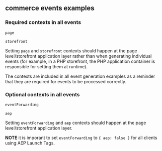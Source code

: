 ## commerce events examples

### Required contexts in all events

`page`

`storefront`

Setting `page` and `storefront` contexts should happen at the page level/storefront application layer rather than when generating individual events (for example, in a PHP storefront, the PHP application container is responsible for setting them at runtime).

The contexts are included in all event generation examples as a reminder that they are required for events to be processed correctly.

### Optional contexts in all events

`eventForwarding`

`aep`

Setting `eventForwarding` and `aep` contexts should happen at the page level/storefront application layer.

**NOTE** it is imporant to set `eventForwarding` to `{ aep: false }` for all clients using AEP Launch Tags.
